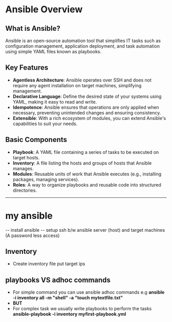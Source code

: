 # Ansible Overview

## What is Ansible?

Ansible is an open-source automation tool that simplifies IT tasks such as configuration management, application deployment, and task automation using simple YAML files known as playbooks.

## Key Features

- **Agentless Architecture**: Ansible operates over SSH and does not require any agent installation on target machines, simplifying management.
- **Declarative Language**: Define the desired state of your systems using YAML, making it easy to read and write.
- **Idempotence**: Ansible ensures that operations are only applied when necessary, preventing unintended changes and ensuring consistency.
- **Extensible**: With a rich ecosystem of modules, you can extend Ansible's capabilities to suit your needs.

## Basic Components

- **Playbook**: A YAML file containing a series of tasks to be executed on target hosts.
- **Inventory**: A file listing the hosts and groups of hosts that Ansible manages.
- **Modules**: Reusable units of work that Ansible executes (e.g., installing packages, managing services).
- **Roles**: A way to organize playbooks and reusable code into structured directories.
-------------------------------------------------------------------------------------------------------------------------------------------------------------------------
# my ansible
  -- install ansible
  -- setup ssh b/w ansible server (host) and target machines (A password less access)
## Inventory
  - Create inventory file put target ips
## playbooks VS adhoc commands
  - For simple command you can use ansible adhoc commands e.g **ansible -i inventory all -m "shell" -a "touch mytextfile.txt"**
  - **BUT**
  - For complex task we usually write playbooks to perform the tasks **ansible-playbook -i inventory myfirst-playbook.yml**
